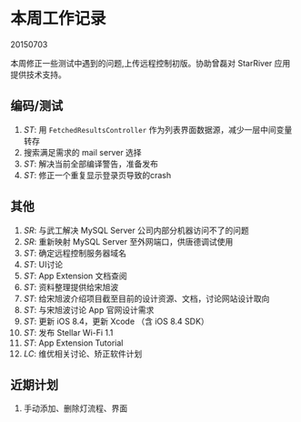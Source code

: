 # 本周工作记录

20150703

本周修正一些测试中遇到的问题,上传远程控制初版。协助曾磊对 StarRiver 应用提供技术支持。

## 编码/测试

1. *ST*: 用 `FetchedResultsController` 作为列表界面数据源，减少一层中间变量转存
2. 搜索满足需求的 mail server 选择
3. *ST*: 解决当前全部编译警告，准备发布
5. *ST*: 修正一个重复显示登录页导致的crash

## 其他

1. *SR*: 与武工解决 MySQL Server 公司内部分机器访问不了的问题
2. *SR*: 重新映射 MySQL Server 至外网端口，供唐德调试使用
3. *ST*: 确定远程控制服务器域名
4. *ST*: UI讨论
5. *ST*: App Extension 文档查阅
6. *ST*: 资料整理提供给宋旭波
7. *ST*: 给宋旭波介绍项目截至目前的设计资源、文档，讨论网站设计取向
8. *ST*: 与宋旭波讨论 App 官网设计需求
9. *ST*: 更新 iOS 8.4，更新 Xcode （含 iOS 8.4 SDK）
10. *ST*: 发布 Stellar Wi-Fi 1.1
11. *ST*: App Extension Tutorial
11. *LC*: 维优相关讨论、矫正软件计划

## 近期计划

1. 手动添加、删除灯流程、界面
